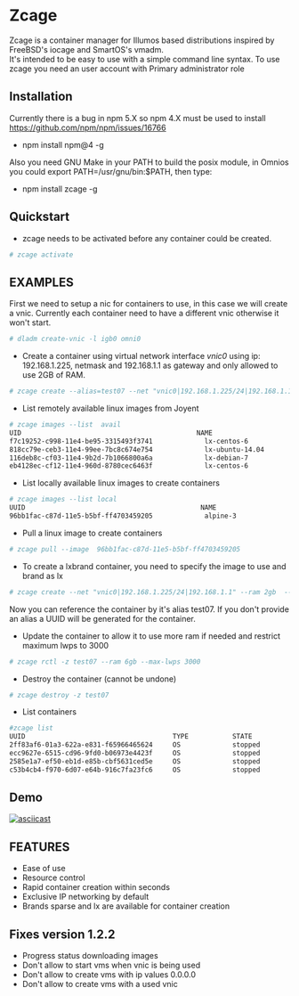 # Zcage 

Zcage is a container manager for Illumos based distributions inspired by FreeBSD's iocage and SmartOS's vmadm.  
It's intended to be easy to use with a simple command line syntax.
To use zcage you need an user account with Primary administrator role 


## Installation 

  Currently there is a bug in npm 5.X so npm 4.X must be used to install https://github.com/npm/npm/issues/16766
  
  *  npm install npm@4 -g 
  
  Also you need GNU Make in your PATH to build the posix module, in Omnios you
  could export PATH=/usr/gnu/bin:$PATH, then type:

  *  npm install zcage -g 

## Quickstart 

* zcage needs to be activated before any container could be created. 

```bash
# zcage activate
``` 
## EXAMPLES
First we need to setup a nic for containers to use, in this case we will create a vnic. 
Currently each container need to have a different vnic otherwise it won't start.

```bash
# dladm create-vnic -l igb0 omni0
```
* Create a container using virtual network interface _vnic0_ using ip: 192.168.1.225, netmask and 192.168.1.1 as gateway and only allowed to use 2GB of RAM. 

```bash
# zcage create --alias=test07 --net "vnic0|192.168.1.225/24|192.168.1.1" --ram 2gb  
```
* List remotely available linux images from Joyent

```bash
# zcage images --list  avail
UID                                            NAME                            VERSION         OS                      PUBLISHED
f7c19252-c998-11e4-be95-3315493f3741             lx-centos-6                     20150313        linux           2015-03-13T15:52:35Z
818cc79e-ceb3-11e4-99ee-7bc8c674e754             lx-ubuntu-14.04                 20150320        linux           2015-03-20T03:45:09Z
116deb8c-cf03-11e4-9b2d-7b1066800a6a             lx-debian-7                     20150320        linux           2015-03-20T13:14:41Z
eb4128ec-cf12-11e4-960d-8780cec6463f             lx-centos-6                     20150320        linux           2015-03-20T15:08:0
```
* List locally available linux images to create containers

```bash
# zcage images --list local 
UUID                                            NAME                            VERSION         OS                      PUBLISHED
96bb1fac-c87d-11e5-b5bf-ff4703459205             alpine-3                        20160201        linux           2016-02-01T00:49:02Z
```
* Pull a linux image to create containers

```bash
# zcage pull --image  96bb1fac-c87d-11e5-b5bf-ff4703459205  
```
* To create a lxbrand container, you need to specify the image to use and brand as lx 

```bash
# zcage create --net "vnic0|192.168.1.225/24|192.168.1.1" --ram 2gb  --with-image 96bb1fac-c87d-11e5-b5bf-ff4703459205 --alias lxvm --brand lx
```
Now you can reference the container by it's alias test07. If you don't provide an alias a UUID will be generated for the container.

* Update the container to allow it to use more ram if needed and restrict maximum lwps to 3000

```bash
# zcage rctl -z test07 --ram 6gb --max-lwps 3000 
```
* Destroy the container (cannot be undone)

```bash
# zcage destroy -z test07 
```
* List containers

```bash
#zcage list 
UUID                                     TYPE           STATE            ALIAS
2ff83af6-01a3-622a-e831-f65966465624     OS             stopped          nodejs
ecc9627e-6515-cd96-9fd0-b06973e4423f     OS             stopped          test07
2585e1a7-ef50-eb1d-e85b-cbf5631ced5e     OS             stopped          test08
c53b4cb4-f970-6d07-e64b-916c7fa23fc6     OS             stopped          test09
```

##  Demo 

[![asciicast](https://asciinema.org/a/189466.png)](https://asciinema.org/a/189466)


## FEATURES 

* Ease of use
* Resource control
* Rapid container creation within seconds 
* Exclusive IP networking by default
* Brands sparse and lx are available for container creation

##  Fixes version 1.2.2

* Progress status downloading images
* Don't allow to start vms when vnic is being used
* Don't allow to create vms with ip values 0.0.0.0
* Don't allow to create vms with a used vnic 
